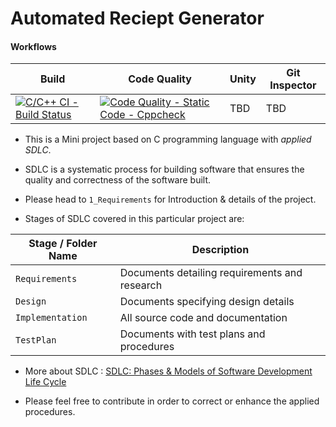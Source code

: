 # Automated Reciept Generator

#### Workflows

| Build | Code Quality | Unity | Git Inspector |
|-----|-----|-----|-----|
| [![C/C++ CI - Build Status](https://github.com/Sankalp256183/MiniProject_C_PBL/actions/workflows/c_build.yml/badge.svg)](https://github.com/Sankalp256183/MiniProject_C_PBL/actions/workflows/c_build.yml) | [![Code Quality - Static Code - Cppcheck](https://github.com/Sankalp256183/MiniProject_C_PBL/actions/workflows/quality_cppcheck.yml/badge.svg)](https://github.com/Sankalp256183/MiniProject_C_PBL/actions/workflows/quality_cppcheck.yml) | TBD | TBD |

* This is a Mini project based on C programming language with *applied SDLC*.

* SDLC is a systematic process for building software that ensures the quality and correctness of the software built.

* Please head to `1_Requirements` for Introduction & details of the project.

* Stages of SDLC covered in this particular project are:

 | Stage / Folder Name   | Description   |
 |-----|-----|
 | `Requirements` | Documents detailing requirements and research |
 | `Design` | Documents specifying design details |
 | `Implementation` | All source code and documentation |
 | `TestPlan` | Documents with test plans and procedures |


* More about SDLC : [SDLC: Phases & Models of Software Development Life Cycle](https://www.guru99.com/software-development-life-cycle-tutorial.html)

* Please feel free to contribute in order to correct or enhance the applied procedures.
  
